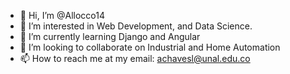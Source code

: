 - 👋 Hi, I’m @Allocco14
- 👀 I’m interested in Web Development, and Data Science.
- 🌱 I’m currently learning Django and Angular
- 💞️ I’m looking to collaborate on Industrial and Home Automation 
- 📫 How to reach me at my email: achavesl@unal.edu.co

<!---
Allocco14/Allocco14 is a ✨ special ✨ repository because its `README.md` (this file) appears on your GitHub profile.
You can click the Preview link to take a look at your changes.
--->
